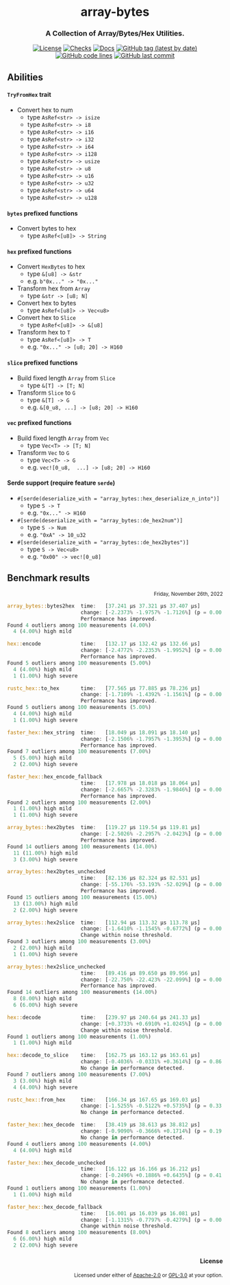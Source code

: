 <div align="center">

# array-bytes
### A Collection of Array/Bytes/Hex Utilities.

[![License](https://img.shields.io/badge/License-GPLv3-blue.svg)](https://www.gnu.org/licenses/gpl-3.0)
[![Checks](https://github.com/hack-ink/array-bytes/actions/workflows/checks.yml/badge.svg?branch=main)](https://github.com/hack-ink/array-bytes/actions/workflows/checks.yml)
[![Docs](https://img.shields.io/docsrs/array-bytes)](https://docs.rs/array-bytes)
[![GitHub tag (latest by date)](https://img.shields.io/github/v/tag/hack-ink/array-bytes)](https://github.com/hack-ink/array-bytes/tags)
[![GitHub code lines](https://tokei.rs/b1/github/hack-ink/array-bytes)](https://github.com/hack-ink/array-bytes)
[![GitHub last commit](https://img.shields.io/github/last-commit/hack-ink/array-bytes?color=red&style=plastic)](https://github.com/hack-ink/array-bytes)

</div>

## Abilities
#### `TryFromHex` trait
- Convert hex to num
	- type `AsRef<str> -> isize`
	- type `AsRef<str> -> i8`
	- type `AsRef<str> -> i16`
	- type `AsRef<str> -> i32`
	- type `AsRef<str> -> i64`
	- type `AsRef<str> -> i128`
	- type `AsRef<str> -> usize`
	- type `AsRef<str> -> u8`
	- type `AsRef<str> -> u16`
	- type `AsRef<str> -> u32`
	- type `AsRef<str> -> u64`
	- type `AsRef<str> -> u128`

#### `bytes` prefixed functions
- Convert bytes to hex
  - type `AsRef<[u8]> -> String`

#### `hex` prefixed functions
- Convert `HexBytes` to hex
  - type `&[u8] -> &str`
  - e.g. `b"0x..." -> "0x..."`
- Transform hex from `Array`
  - type `&str -> [u8; N]`
- Convert hex to bytes
  - type  `AsRef<[u8]> -> Vec<u8>`
- Convert hex to `Slice`
  - type `AsRef<[u8]> -> &[u8]`
- Transform hex to `T`
  - type `AsRef<[u8]> -> T`
  - e.g. `"0x..." -> [u8; 20] -> H160`

#### `slice` prefixed functions
- Build fixed length `Array` from `Slice`
  - type `&[T] -> [T; N]`
- Transform `Slice` to `G`
  - type `&[T] -> G`
  - e.g. `&[0_u8, ...] -> [u8; 20] -> H160`

#### `vec` prefixed functions
- Build fixed length `Array` from `Vec`
  - type `Vec<T> -> [T; N]`
- Transform `Vec` to `G`
  - type `Vec<T> -> G`
  - e.g. `vec![0_u8,  ...] -> [u8; 20] -> H160`

#### Serde support (require feature `serde`)
- `#[serde(deserialize_with = "array_bytes::hex_deserialize_n_into")]`
  - type `S -> T`
  - e.g. `"0x..." -> H160`
- `#[serde(deserialize_with = "array_bytes::de_hex2num")]`
  - type `S -> Num`
  - e.g. `"0xA" -> 10_u32`
- `#[serde(deserialize_with = "array_bytes::de_hex2bytes")]`
  - type `S -> Vec<u8>`
  - e.g. `"0x00" -> vec![0_u8]`

## Benchmark results
<div align="right"><sub>Friday, November 26th, 2022</sub></div>

```rs
array_bytes::bytes2hex  time:   [37.241 µs 37.321 µs 37.407 µs]
                        change: [-2.2373% -1.9757% -1.7126%] (p = 0.00 < 0.05)
                        Performance has improved.
Found 4 outliers among 100 measurements (4.00%)
  4 (4.00%) high mild

hex::encode             time:   [132.17 µs 132.42 µs 132.66 µs]
                        change: [-2.4772% -2.2353% -1.9952%] (p = 0.00 < 0.05)
                        Performance has improved.
Found 5 outliers among 100 measurements (5.00%)
  4 (4.00%) high mild
  1 (1.00%) high severe

rustc_hex::to_hex       time:   [77.565 µs 77.885 µs 78.236 µs]
                        change: [-1.7109% -1.4392% -1.1561%] (p = 0.00 < 0.05)
                        Performance has improved.
Found 5 outliers among 100 measurements (5.00%)
  4 (4.00%) high mild
  1 (1.00%) high severe

faster_hex::hex_string  time:   [18.049 µs 18.091 µs 18.140 µs]
                        change: [-2.1506% -1.7957% -1.3953%] (p = 0.00 < 0.05)
                        Performance has improved.
Found 7 outliers among 100 measurements (7.00%)
  5 (5.00%) high mild
  2 (2.00%) high severe

faster_hex::hex_encode_fallback
                        time:   [17.978 µs 18.018 µs 18.064 µs]
                        change: [-2.6657% -2.3283% -1.9846%] (p = 0.00 < 0.05)
                        Performance has improved.
Found 2 outliers among 100 measurements (2.00%)
  1 (1.00%) high mild
  1 (1.00%) high severe

array_bytes::hex2bytes  time:   [119.27 µs 119.54 µs 119.81 µs]
                        change: [-2.5026% -2.2957% -2.0423%] (p = 0.00 < 0.05)
                        Performance has improved.
Found 14 outliers among 100 measurements (14.00%)
  11 (11.00%) high mild
  3 (3.00%) high severe

array_bytes::hex2bytes_unchecked
                        time:   [82.136 µs 82.324 µs 82.531 µs]
                        change: [-55.176% -53.193% -52.029%] (p = 0.00 < 0.05)
                        Performance has improved.
Found 15 outliers among 100 measurements (15.00%)
  13 (13.00%) high mild
  2 (2.00%) high severe

array_bytes::hex2slice  time:   [112.94 µs 113.32 µs 113.78 µs]
                        change: [-1.6410% -1.1545% -0.6772%] (p = 0.00 < 0.05)
                        Change within noise threshold.
Found 3 outliers among 100 measurements (3.00%)
  2 (2.00%) high mild
  1 (1.00%) high severe

array_bytes::hex2slice_unchecked
                        time:   [89.416 µs 89.650 µs 89.956 µs]
                        change: [-22.750% -22.423% -22.099%] (p = 0.00 < 0.05)
                        Performance has improved.
Found 14 outliers among 100 measurements (14.00%)
  8 (8.00%) high mild
  6 (6.00%) high severe

hex::decode             time:   [239.97 µs 240.64 µs 241.33 µs]
                        change: [+0.3733% +0.6910% +1.0245%] (p = 0.00 < 0.05)
                        Change within noise threshold.
Found 1 outliers among 100 measurements (1.00%)
  1 (1.00%) high mild

hex::decode_to_slice    time:   [162.75 µs 163.12 µs 163.61 µs]
                        change: [-0.4036% -0.0331% +0.3614%] (p = 0.86 > 0.05)
                        No change in performance detected.
Found 7 outliers among 100 measurements (7.00%)
  3 (3.00%) high mild
  4 (4.00%) high severe

rustc_hex::from_hex     time:   [166.34 µs 167.65 µs 169.03 µs]
                        change: [-1.5255% -0.5122% +0.5735%] (p = 0.33 > 0.05)
                        No change in performance detected.

faster_hex::hex_decode  time:   [38.419 µs 38.613 µs 38.812 µs]
                        change: [-0.9090% -0.3666% +0.1714%] (p = 0.19 > 0.05)
                        No change in performance detected.
Found 4 outliers among 100 measurements (4.00%)
  4 (4.00%) high mild

faster_hex::hex_decode_unchecked
                        time:   [16.122 µs 16.166 µs 16.212 µs]
                        change: [-0.2496% +0.1886% +0.6435%] (p = 0.41 > 0.05)
                        No change in performance detected.
Found 1 outliers among 100 measurements (1.00%)
  1 (1.00%) high mild

faster_hex::hex_decode_fallback
                        time:   [16.001 µs 16.039 µs 16.081 µs]
                        change: [-1.1315% -0.7797% -0.4279%] (p = 0.00 < 0.05)
                        Change within noise threshold.
Found 8 outliers among 100 measurements (8.00%)
  6 (6.00%) high mild
  2 (2.00%) high severe
```

<div align="right">

#### License
<sup>Licensed under either of <a href="LICENSE-APACHE">Apache-2.0</a> or <a href="LICENSE-GPL3">GPL-3.0</a> at your option.</sup>

</div>
